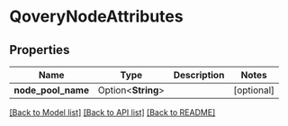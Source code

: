 # QoveryNodeAttributes

## Properties

Name | Type | Description | Notes
------------ | ------------- | ------------- | -------------
**node_pool_name** | Option<**String**> |  | [optional]

[[Back to Model list]](../README.md#documentation-for-models) [[Back to API list]](../README.md#documentation-for-api-endpoints) [[Back to README]](../README.md)



